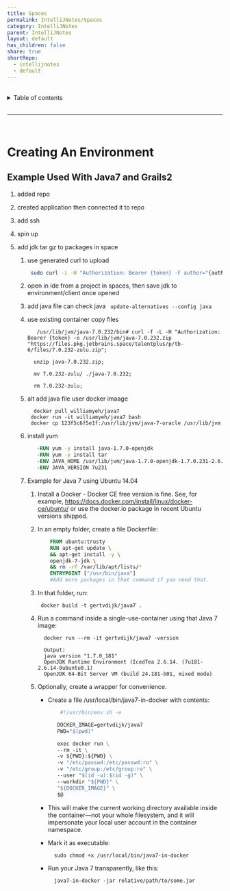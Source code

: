 ```yaml
---
title: Spaces
permalink: IntelliJNotes/Spaces
category: IntelliJNotes
parent: IntelliJNotes
layout: default
has_children: false
share: true
shortRepo:
  - intellijnotes
  - default
---
```


<br/>

<details markdown="block">    
<summary>    
Table of contents    
</summary>    
{: .text-delta }    
1. TOC    
{:toc}    
</details>

<br/>

---

<br/>

# Creating An Environment

## Example Used With Java7 and Grails2

1. added repo
2. created application then connected it to repo
3. add ssh
4. spin up
5. add jdk tar gz to packages in space

    1. use generated curl to upload
       ```bash
        sudo curl -i -H "Authorization: Bearer {token} -F author="{author}" -F description="jdk7Gzip" -F file=@"/Users/bpaxton/Downloads/depend.tar.gz" https://files.pkg.jetbrains.space/talentplus/p/tb-6/files/
       ```
    2. open in ide from a project in spaces, then save jdk to environment/client once opened
    3. add java file can check java ` update-alternatives --config java`
    4. use existing container copy files

       ```shell
          /usr/lib/jvm/java-7.0.232/bin# curl -f -L -H "Authorization: Bearer {token} -o /usr/lib/jvm/java-7.0.232.zip "https://files.pkg.jetbrains.space/talentplus/p/tb-6/files/7.0.232-zulu.zip";
       ```

       ```shell
         unzip java-7.0.232.zip;
       ```

       ```shell
         mv 7.0.232-zulu/ ./java-7.0.232;
       ```

       ```shell
         rm 7.0.232-zulu;
       ```

    5. alt add java file user docker imaage
       ```shell
         docker pull williamyeh/java7
        docker run -it williamyeh/java7 bash
        docker cp 123f5c6f5e1f:/usr/lib/jvm/java-7-oracle /usr/lib/jvm
       ```
    6. install yum
       ```dockerfile
          -RUN yum -y install java-1.7.0-openjdk
          -RUN yum -y install tar
          -ENV JAVA_HOME /usr/lib/jvm/java-1.7.0-openjdk-1.7.0.231-2.6.19.1.amzn2.0.1.x86_64/jre
          -ENV JAVA_VERSION 7u231
       ```
    7. Example for Java 7 using Ubuntu 14.04

        1. Install a Docker - Docker CE free version is fine. See, for example, https://docs.docker.com/install/linux/docker-ce/ubuntu/ or use the docker.io package in recent Ubuntu versions shipped.
        2. In an empty folder, create a file Dockerfile:
           ```dockerfile
               FROM ubuntu:trusty
               RUN apt-get update \
               && apt-get install -y \
               openjdk-7-jdk \
               && rm -rf /var/lib/apt/lists/*
               ENTRYPOINT ["/usr/bin/java"]
               #Add more packages in that command if you need that.
           ```
        3. In that folder, run:
           ```shell
            docker build -t gertvdijk/java7 .
           ```
        4. Run a command inside a single-use-container using that Java 7 image:
           ```shell
             docker run --rm -it gertvdijk/java7 -version
           ```
           ```shell
             Output:
             java version "1.7.0_181"
             OpenJDK Runtime Environment (IcedTea 2.6.14. (7u181-2.6.14-0ubuntu0.1)
             OpenJDK 64-Bit Server VM (build 24.181-b01, mixed mode)
           ```
        5. Optionally, create a wrapper for convenience.

            - Create a file /usr/local/bin/java7-in-docker with contents:

              ```dockerfile
                  #!/usr/bin/env sh -e
   
                 DOCKER_IMAGE=gertvdijk/java7
                 PWD="$(pwd)"
   
                 exec docker run \
                 --rm -it \
                 -v ${PWD}:${PWD} \
                 -v "/etc/passwd:/etc/passwd:ro" \
                 -v "/etc/group:/etc/group:ro" \
                 --user "$(id -u):$(id -g)" \
                 --workdir "${PWD}" \
                 "${DOCKER_IMAGE}" \
                 $@
              ```

            - This will make the current working directory available inside the container—not your whole filesystem, and it will impersonate your local user account in the container namespace.
            - Mark it as executable:
              ```shell
                sudo chmod +x /usr/local/bin/java7-in-docker
              ```
            - Run your Java 7 transparently, like this:
              ```shell
                java7-in-docker -jar relative/path/to/some.jar
              ```
